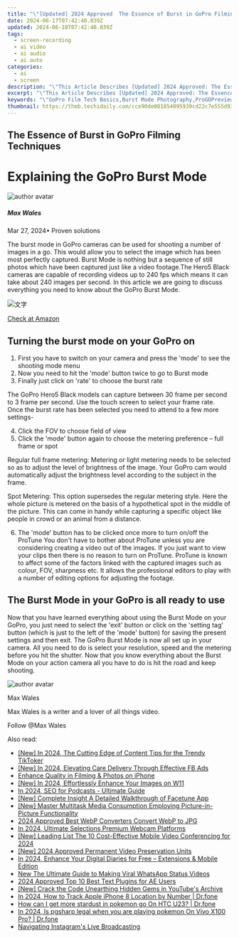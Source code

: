 ```yaml
---
title: "\"[Updated] 2024 Approved  The Essence of Burst in GoPro Filming Techniques\""
date: 2024-06-17T07:42:40.039Z
updated: 2024-06-18T07:42:40.039Z
tags: 
  - screen-recording
  - ai video
  - ai audio
  - ai auto
categories: 
  - ai
  - screen
description: "\"This Article Describes [Updated] 2024 Approved: The Essence of Burst in GoPro Filming Techniques\""
excerpt: "\"This Article Describes [Updated] 2024 Approved: The Essence of Burst in GoPro Filming Techniques\""
keywords: "\"GoPro Film Tech Basics,Burst Mode Photography,ProGOPreview: Techniques,Dynamic Action Capture,High-Speed GoPro Shooting,Intense Filming Methods,Capturing Motion Fastly\""
thumbnail: https://thmb.techidaily.com/cce90de001854095939cd22c7e555d9393bc0bdf8a9fe07be68597eb9b7713ab.jpg
---
```


## The Essence of Burst in GoPro Filming Techniques

# Explaining the GoPro Burst Mode

![author avatar](https://images.wondershare.com/filmora/article-images/max-wales-author.jpg)

##### Max Wales

 Mar 27, 2024• Proven solutions

 The burst mode in GoPro cameras can be used for shooting a number of images in a go. This would allow you to select the image which has been most perfectly captured. Burst Mode is nothing but a sequence of still photos which have been captured just like a video footage.The Hero5 Black cameras are capable of recording videos up to 240 fps which means it can take about 240 images per second. In this article we are going to discuss everything you need to know about the GoPro Burst Mode.

![文字](https://images.wondershare.com/filmora/article-images/gopro-hero5-black-1.jpg)

[Check at Amazon](https://www.amazon.com/gp/product/B01M14ATO0/ref=as%5Fli%5Ftl?ie=UTF8&tag=vs-flora-20&camp=1789&creative=9325&linkCode=as2&creativeASIN=B01M14ATO0&linkId=5ce54ea937ecffa6b1b8056b6922abaa)

## Turning the burst mode on your GoPro on

1. First you have to switch on your camera and press the 'mode' to see the shooting mode menu
2. Now you need to hit the 'mode' button twice to go to Burst mode
3. Finally just click on 'rate' to choose the burst rate

 The GoPro Hero5 Black models can capture between 30 frame per second to 3 frame per second. Use the touch screen to select your frame rate. Once the burst rate has been selected you need to attend to a few more settings-

4. Click the FOV to choose field of view
5. Click the 'mode' button again to choose the metering preference – full frame or spot

 Regular full frame metering: Metering or light metering needs to be selected so as to adjust the level of brightness of the image. Your GoPro cam would automatically adjust the brightness level according to the subject in the frame.

 Spot Metering: This option supersedes the regular metering style. Here the whole picture is metered on the basis of a hypothetical spot in the middle of the picture. This can come in handy while capturing a specific object like people in crowd or an animal from a distance.

6. The 'mode' button has to be clicked once more to turn on/off the ProTune You don't have to bother about ProTune unless you are considering creating a video out of the images. If you just want to view your clips then there is no reason to turn on ProTune. ProTune is known to affect some of the factors linked with the captured images such as colour, FOV, sharpness etc. It allows the professional editors to play with a number of editing options for adjusting the footage.

## The Burst Mode in your GoPro is all ready to use

 Now that you have learned everything about using the Burst Mode on your GoPro, you just need to select the 'exit' button or click on the 'setting tag' button (which is just to the left of the 'mode' button) for saving the present settings and then exit. The GoPro Burst Mode is now all set up in your camera. All you need to do is select your resolution, speed and the metering before you hit the shutter. Now that you know everything about the Burst Mode on your action camera all you have to do is hit the road and keep shooting.

![author avatar](https://images.wondershare.com/filmora/article-images/max-wales-author.jpg)

Max Wales

Max Wales is a writer and a lover of all things video.

Follow @Max Wales


<ins class="adsbygoogle"
     style="display:block"
     data-ad-format="autorelaxed"
     data-ad-client="ca-pub-7571918770474297"
     data-ad-slot="1223367746"></ins>



<ins class="adsbygoogle"
     style="display:block"
     data-ad-client="ca-pub-7571918770474297"
     data-ad-slot="8358498916"
     data-ad-format="auto"
     data-full-width-responsive="true"></ins>


<span class="atpl-alsoreadstyle">Also read:</span>
<div><ul>
<li><a href="https://fox-access.techidaily.com/new-in-2024-the-cutting-edge-of-content-tips-for-the-trendy-tiktoker/"><u>[New] In 2024, The Cutting Edge of Content  Tips for the Trendy TikToker</u></a></li>
<li><a href="https://fox-access.techidaily.com/new-in-2024-elevating-care-delivery-through-effective-fb-ads/"><u>[New] In 2024, Elevating Care Delivery Through Effective FB Ads</u></a></li>
<li><a href="https://fox-access.techidaily.com/enhance-quality-in-filming-and-photos-on-iphone/"><u>Enhance Quality in Filming & Photos on iPhone</u></a></li>
<li><a href="https://fox-access.techidaily.com/new-in-2024-effortlessly-enhance-your-images-on-w11/"><u>[New] In 2024, Effortlessly Enhance Your Images on W11</u></a></li>
<li><a href="https://fox-access.techidaily.com/in-2024-seo-for-podcasts-ultimate-guide/"><u>In 2024, SEO for Podcasts - Ultimate Guide</u></a></li>
<li><a href="https://fox-access.techidaily.com/new-complete-insight-a-detailed-walkthrough-of-facetune-app/"><u>[New] Complete Insight  A Detailed Walkthrough of Facetune App</u></a></li>
<li><a href="https://fox-access.techidaily.com/new-master-multitask-media-consumption-employing-picture-in-picture-functionality/"><u>[New] Master Multitask Media Consumption  Employing Picture-in-Picture Functionality</u></a></li>
<li><a href="https://fox-access.techidaily.com/2024-approved-best-webp-converters-convert-webp-to-jpg/"><u>2024 Approved  Best WebP Converters  Convert WebP to JPG</u></a></li>
<li><a href="https://fox-access.techidaily.com/in-2024-ultimate-selections-premium-webcam-platforms/"><u>In 2024, Ultimate Selections  Premium Webcam Platforms</u></a></li>
<li><a href="https://screen-sharing-recording.techidaily.com/new-leading-list-the-10-cost-effective-mobile-video-conferencing-for-2024/"><u>[New] Leading List  The 10 Cost-Effective Mobile Video Conferencing for 2024</u></a></li>
<li><a href="https://screen-sharing-recording.techidaily.com/new-2024-approved-permanent-video-preservation-units/"><u>[New] 2024 Approved  Permanent Video Preservation Units</u></a></li>
<li><a href="https://facebook-clips.techidaily.com/in-2024-enhance-your-digital-diaries-for-free-extensions-and-mobile-edition/"><u>In 2024, Enhance Your Digital Diaries for Free – Extensions & Mobile Edition</u></a></li>
<li><a href="https://ai-video-tools.techidaily.com/new-the-ultimate-guide-to-making-viral-whatsapp-status-videos/"><u>New The Ultimate Guide to Making Viral WhatsApp Status Videos</u></a></li>
<li><a href="https://some-guidance.techidaily.com/2024-approved-top-10-best-text-plugins-for-ae-users/"><u>2024 Approved  Top 10 Best Text Plugins for AE Users</u></a></li>
<li><a href="https://youtube-video-recordings.techidaily.com/new-crack-the-code-unearthing-hidden-gems-in-youtubes-archive/"><u>[New] Crack the Code  Unearthing Hidden Gems in YouTube's Archive</u></a></li>
<li><a href="https://ios-location-track.techidaily.com/in-2024-how-to-track-apple-iphone-8-location-by-number-drfone-by-drfone-virtual-ios/"><u>In 2024, How to Track Apple iPhone 8 Location by Number | Dr.fone</u></a></li>
<li><a href="https://android-pokemon-go.techidaily.com/how-can-i-get-more-stardust-in-pokemon-go-on-htc-u23-drfone-by-drfone-virtual-android/"><u>How can I get more stardust in pokemon go On HTC U23? | Dr.fone</u></a></li>
<li><a href="https://phone-solutions.techidaily.com/in-2024-is-pgsharp-legal-when-you-are-playing-pokemon-on-vivo-x100-pro-drfone-by-drfone-virtual-android/"><u>In 2024, Is pgsharp legal when you are playing pokemon On Vivo X100 Pro? | Dr.fone</u></a></li>
<li><a href="https://instagram-clips.techidaily.com/navigating-instagrams-live-broadcasting/"><u>Navigating Instagram's Live Broadcasting</u></a></li>
</ul></div>
